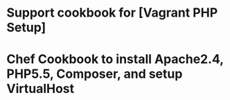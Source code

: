 # Support cookbook for [Vagrant PHP Setup]
# Chef Cookbook to install Apache2.4, PHP5.5, Composer, and setup VirtualHost
